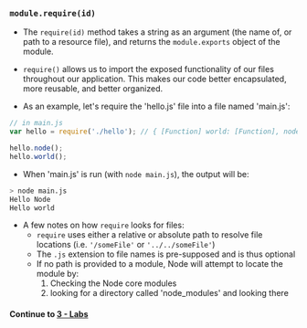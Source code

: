 ### `module.require(id)`
* The `require(id)` method takes a string as an argument (the name of, or path to a resource file), and returns the `module.exports` object of the module.
  
* `require()` allows us to import the exposed functionality of our files throughout our application. This makes our code better encapsulated, more reusable, and better organized.
  
* As an example, let's require the 'hello.js' file into a file named 'main.js':
  
```javascript
// in main.js
var hello = require('./hello'); // { [Function] world: [Function], node: [Function] }

hello.node();
hello.world();
```
  
* When 'main.js' is run (with `node main.js`), the output will be:

```bash
> node main.js
Hello Node
Hello world
```
  
* A few notes on how `require` looks for files:
  * `require` uses either a relative or absolute path to resolve file locations (i.e. `'/someFile'` or `'../../someFile'`)
  * The `.js` extension to file names is pre-supposed and is thus optional
  * If no path is provided to a module, Node will attempt to locate the module by:
    1. Checking the Node core modules
    2. looking for a directory called 'node_modules' and looking there
  

#### Continue to [3 - Labs](3_Labs.md)
